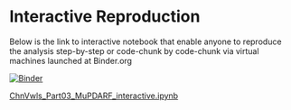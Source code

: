 
# Interactive Reproduction

Below is the link to interactive notebook that enable anyone to reproduce the analysis step-by-step or code-chunk by code-chunk via virtual machines launched at Binder.org

[![Binder](https://mybinder.org/badge_logo.svg)](https://mybinder.org/v2/gh/MartinSchweinberger/FREnglSW_interactivemain?labpath=notebooks%2FChnVwls_Part03_MuPDARF_interactive.ipynb)

[ChnVwls_Part03_MuPDARF_interactive.ipynb](https://mybinder.org/v2/gh/MartinSchweinberger/FREnglSW_interactive/main?labpath=notebooks%2FChnVwls_Part03_MuPDARF_interactive.ipynb)
